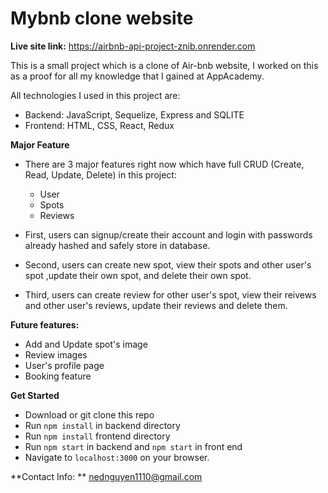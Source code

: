 # Mybnb clone website

**Live site link:**
https://airbnb-api-project-znib.onrender.com

This is a small project which is a clone of Air-bnb website, I worked on this as a proof for all my knowledge that I gained at AppAcademy.

All technologies I used in this project are:
 - Backend: JavaScript, Sequelize, Express and SQLITE
 - Frontend: HTML, CSS, React, Redux
 
**Major Feature**
- There are 3 major features right now which have full CRUD (Create, Read, Update, Delete) in this project:
  - User
  - Spots
  - Reviews

- First, users can signup/create their account and login with passwords already hashed and safely store in database.
- Second, users can create new spot, view their spots and other user's spot ,update their own spot, and delete their own spot.
- Third, users can create review for other user's spot, view their reivews and other user's reviews, update their reviews and delete them.

**Future features:**
 - Add and Update spot's image
 - Review images
 - User's profile page
 - Booking feature
 
 **Get Started**
 - Download or git clone this repo
 - Run `npm install` in backend directory
 - Run `npm install` frontend directory
 - Run `npm start` in backend and `npm start` in front end
 - Navigate to `localhost:3000` on your browser.
 
 **Contact Info: ** 
 nednguyen1110@gmail.com
